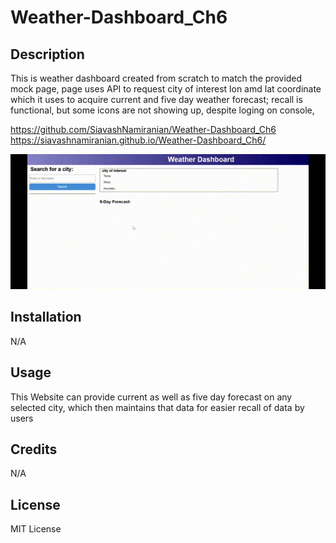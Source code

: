 # Weather-Dashboard_Ch6

## Description

This is weather dashboard created from scratch to match the provided mock page, page uses API to request city of interest lon amd lat coordinate which it uses to acquire current and five day weather forecast; recall is functional, but some icons are not showing up, despite loging on console,

https://github.com/SiavashNamiranian/Weather-Dashboard_Ch6
<br>
https://siavashnamiranian.github.io/Weather-Dashboard_Ch6/

![portfolio-demo](./assets/Untitled%20video%20-%20Made%20with%20Clipchamp%20(4).gif)


## Installation

N/A

## Usage

This Website can provide current as well as five day forecast on any selected city, which then maintains that data for easier recall of data by users 
## Credits

N/A

## License

MIT License